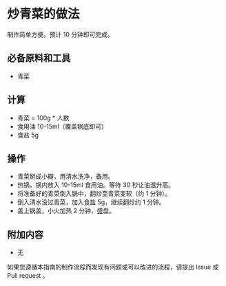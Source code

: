 # 炒青菜的做法

制作简单方便。预计 10 分钟即可完成。

## 必备原料和工具

- 青菜

## 计算

- 青菜 = 100g * 人数
- 食用油 10-15ml（覆盖锅底即可）
- 食盐 5g

## 操作

- 青菜掰成小瓣，用清水洗净，备用。
- 热锅，锅内放入 10-15ml 食用油。等待 30 秒让油温升高。
- 将准备好的青菜倒入锅中，翻炒至青菜变软（约 1 分钟）。
- 倒入清水没过青菜，加入食盐 5g，继续翻炒约 1 分钟。
- 盖上锅盖，小火加热 2 分钟，盛盘。

## 附加内容

- 无

如果您遵循本指南的制作流程而发现有问题或可以改进的流程，请提出 Issue 或 Pull request 。
